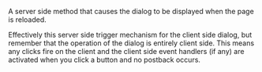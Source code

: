 ﻿A server side method that causes the dialog to be displayed when the page is reloaded.

Effectively this server side trigger mechanism for the client side dialog, but remember that the operation of the dialog is entirely client side. This means any clicks fire on the client and the client side event handlers (if any) are activated when you click a button and no postback occurs.